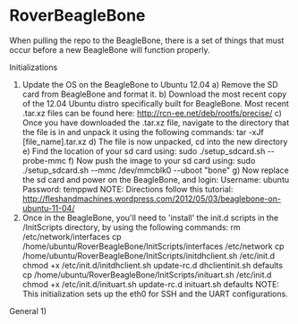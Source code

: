 RoverBeagleBone
===============

When pulling the repo to the BeagleBone, there is a set of things that
must occur before a new BeagleBone will function properly.

Initializations
1) Update the OS on the BeagleBone to Ubuntu 12.04
	a) Remove the SD card from BeagleBone and format it.
	b) Download the most recent copy of the 12.04 Ubuntu distro specifically
	   built for BeagleBone. Most recent .tar.xz files can be found here: 
	   http://rcn-ee.net/deb/rootfs/precise/
	c) Once you have downloaded the .tar.xz file, navigate to the directory
	   that the file is in and unpack it using the following commands:
		tar -xJf [file_name].tar.xz
	d) The file is now unpacked, cd into the new directory
	e) Find the location of your sd card using:
		sudo ./setup_sdcard.sh --probe-mmc
	f) Now push the image to your sd card using:
		sudo ./setup_sdcard.sh --mmc /dev/mmcblk0 --uboot "bone"
	g) Now replace the sd card and power on the BeagleBone, and login:
		Username: ubuntu
		Password: temppwd
	   NOTE: Directions follow this tutorial: 
		http://fleshandmachines.wordpress.com/2012/05/03/beaglebone-on-ubuntu-11-04/
2) Once in the BeagleBone, you'll need to 'install' the init.d scripts in 
   the /InitScripts directory, by using the following commands:
	rm /etc/network/interfaces
	cp /home/ubuntu/RoverBeagleBone/InitScripts/interfaces /etc/network
	cp /home/ubuntu/RoverBeagleBone/InitScripts/initdhclient.sh /etc/init.d
	chmod +x /etc/init.d/initdhclient.sh
	update-rc.d dhclientinit.sh defaults
	cp /home/ubuntu/RoverBeagleBone/InitScripts/inituart.sh /etc/init.d
	chmod +x /etc/init.d/inituart.sh
	update-rc.d inituart.sh defaults
   NOTE: This initialization sets up the eth0 for SSH and the UART 
	 configurations.

General
1) 

